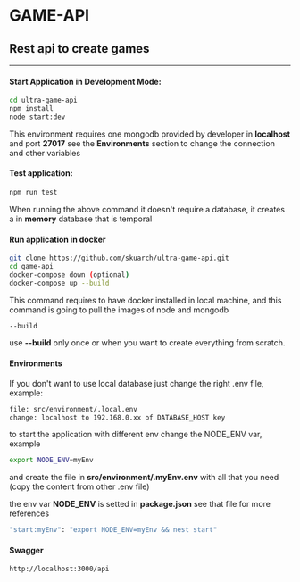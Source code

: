 # GAME-API
## Rest api to create games
-----------------------------------------

#### Start Application in Development Mode:
```sh
cd ultra-game-api
npm install
node start:dev
```
This environment requires one mongodb provided by developer in **localhost** and port **27017** see the **Environments** section to change the connection and other variables

#### Test application:
```sh
npm run test
```
When running the above command it doesn't require a database, it creates a in **memory** database that is temporal

#### Run application in docker
```sh
git clone https://github.com/skuarch/ultra-game-api.git
cd game-api
docker-compose down (optional)
docker-compose up --build
```
This command requires to have docker installed in local machine, and this command is going to pull the images of node and mongodb
```sh
--build
```
use **--build** only once or when you want to create everything from scratch.


#### Environments
If you don't want to use local database just change the right .env file, example:
```sh
file: src/environment/.local.env
change: localhost to 192.168.0.xx of DATABASE_HOST key
```
to start the application with different env change the NODE_ENV var, example
```sh
export NODE_ENV=myEnv
```
and create the file in **src/environment/.myEnv.env** with all that you need (copy the content from other .env file)

the env var **NODE_ENV** is setted in **package.json** see that file for more references 
```sh
"start:myEnv": "export NODE_ENV=myEnv && nest start"
```

#### Swagger
```sh
http://localhost:3000/api
```
